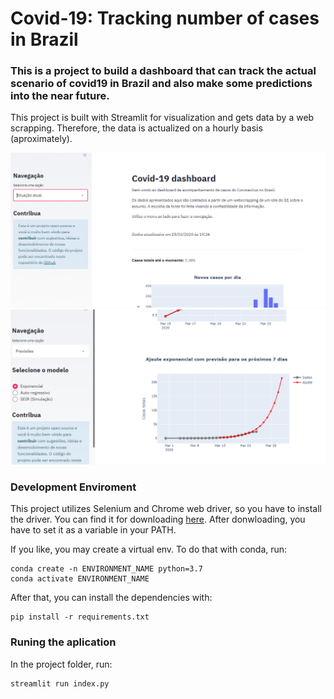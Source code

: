 # Covid-19: Tracking number of cases in Brazil

### This is a project to build a dashboard that can track the actual scenario of covid19 in Brazil and also make some predictions into the near future.

This project is built with Streamlit for visualization and gets data by a web scrapping. Therefore, the data is actualized on a hourly basis (aproximately).

![image](./images/app1.PNG)
![image](./images/app2.PNG)

### Development Enviroment

This project utilizes Selenium and Chrome web driver, so you have to install the driver. You can find it for downloading [here](https://chromedriver.chromium.org/downloads). After donwloading, you have to set it as a variable in your PATH.

If you like, you may create a virtual env. To do that with conda, run:
```
conda create -n ENVIRONMENT_NAME python=3.7
conda activate ENVIRONMENT_NAME
```

After that, you can install the dependencies with:
```
pip install -r requirements.txt
```

### Runing the aplication

In the project folder, run:
```
streamlit run index.py
```



